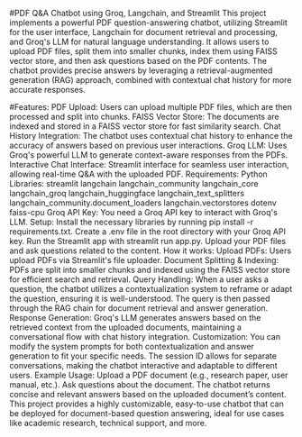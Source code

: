 #PDF Q&A Chatbot using Groq, Langchain, and Streamlit
This project implements a powerful PDF question-answering chatbot, utilizing Streamlit for the user interface, Langchain for document retrieval and processing, and Groq's LLM for natural language understanding. It allows users to upload PDF files, split them into smaller chunks, index them using FAISS vector store, and then ask questions based on the PDF contents. The chatbot provides precise answers by leveraging a retrieval-augmented generation (RAG) approach, combined with contextual chat history for more accurate responses.

#Features:
PDF Upload: Users can upload multiple PDF files, which are then processed and split into chunks.
FAISS Vector Store: The documents are indexed and stored in a FAISS vector store for fast similarity search.
Chat History Integration: The chatbot uses contextual chat history to enhance the accuracy of answers based on previous user interactions.
Groq LLM: Uses Groq's powerful LLM to generate context-aware responses from the PDFs.
Interactive Chat Interface: Streamlit interface for seamless user interaction, allowing real-time Q&A with the uploaded PDF.
Requirements:
Python Libraries:
streamlit
langchain
langchain_community
langchain_core
langchain_groq
langchain_huggingface
langchain_text_splitters
langchain_community.document_loaders
langchain.vectorstores
dotenv
faiss-cpu
Groq API Key: You need a Groq API key to interact with Groq's LLM.
Setup:
Install the necessary libraries by running pip install -r requirements.txt.
Create a .env file in the root directory with your Groq API key.
Run the Streamlit app with streamlit run app.py.
Upload your PDF files and ask questions related to the content.
How it works:
Upload PDFs: Users upload PDFs via Streamlit's file uploader.
Document Splitting & Indexing: PDFs are split into smaller chunks and indexed using the FAISS vector store for efficient search and retrieval.
Query Handling: When a user asks a question, the chatbot utilizes a contextualization system to reframe or adapt the question, ensuring it is well-understood. The query is then passed through the RAG chain for document retrieval and answer generation.
Response Generation: Groq's LLM generates answers based on the retrieved context from the uploaded documents, maintaining a conversational flow with chat history integration.
Customization:
You can modify the system prompts for both contextualization and answer generation to fit your specific needs.
The session ID allows for separate conversations, making the chatbot interactive and adaptable to different users.
Example Usage:
Upload a PDF document (e.g., research paper, user manual, etc.).
Ask questions about the document.
The chatbot returns concise and relevant answers based on the uploaded document’s content.
This project provides a highly customizable, easy-to-use chatbot that can be deployed for document-based question answering, ideal for use cases like academic research, technical support, and more.
